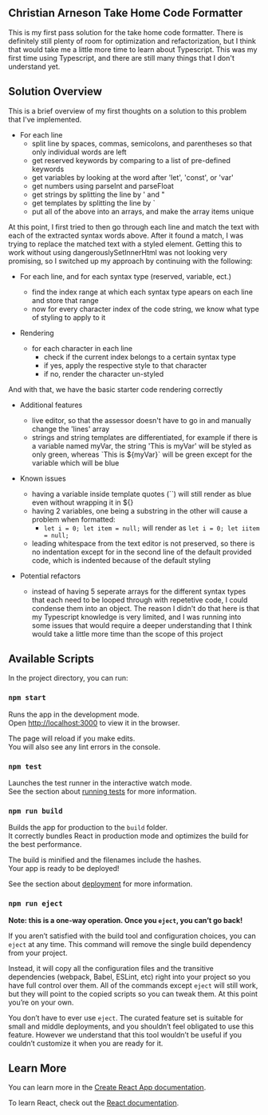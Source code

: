 ## Christian Arneson Take Home Code Formatter
This is my first pass solution for the take home code formatter. There is definitely still plenty of room for optimization and refactorization, but I think that would take me a little more time to learn about Typescript. This was my first time using Typescript, and there are still many things that I don't understand yet.

## Solution Overview
This is a brief overview of my first thoughts on a solution to this problem that I've implemented.
- For each line
    - split line by spaces, commas, semicolons, and parentheses so that only individual words are left
    - get reserved keywords by comparing to a list of pre-defined keywords
    - get variables by looking at the word after 'let', 'const', or 'var'
    - get numbers using parseInt and parseFloat
    - get strings by splitting the line by ' and "
    - get templates by splitting the line by `
    - put all of the above into an arrays, and make the array items unique

At this point, I first tried to then go through each line and match the text with each of the extracted syntax words above. After it found a match, I was trying to replace the matched text with a styled <span> element. Getting this to work without using dangerouslySetInnerHtml was not looking very promising, so I switched up my approach by continuing with the following:

- For each line, and for each syntax type (reserved, variable, ect.)
    - find the index range at which each syntax type apears on each line and store that range
    - now for every character index of the code string, we know what type of styling to apply to it

- Rendering
    - for each character in each line
        - check if the current index belongs to a certain syntax type
        - if yes, apply the respective style to that character
        - if no, render the character un-styled

And with that, we have the basic starter code rendering correctly

- Additional features
    - live editor, so that the assessor doesn't have to go in and manually change the 'lines' array
    - strings and string templates are differentiated, for example if there is a variable named myVar, the string 'This is myVar' will be styled as only green, whereas \`This is ${myVar}\` will be green except for the variable which will be blue

- Known issues
    - having a variable inside template quotes (``) will still render as blue even without wrapping it in ${}
    - having 2 variables, one being a substring in the other will cause a problem when formatted:
        - `let i = 0; let item = null;` will render as `let i = 0; let iitem = null;`
    - leading whitespace from the text editor is not preserved, so there is no indentation except for in the second line of the default provided code, which is indented because of the default styling

- Potential refactors
    - instead of having 5 seperate arrays for the different syntax types that each need to be looped through with repetetive code, I could condense them into an object. The reason I didn't do that here is that my Typescript knowledge is very limited, and I was running into some issues that would require a deeper understanding that I think would take a little more time than the scope of this project

## Available Scripts

In the project directory, you can run:

### `npm start`

Runs the app in the development mode.\
Open [http://localhost:3000](http://localhost:3000) to view it in the browser.

The page will reload if you make edits.\
You will also see any lint errors in the console.

### `npm test`

Launches the test runner in the interactive watch mode.\
See the section about [running tests](https://facebook.github.io/create-react-app/docs/running-tests) for more information.

### `npm run build`

Builds the app for production to the `build` folder.\
It correctly bundles React in production mode and optimizes the build for the best performance.

The build is minified and the filenames include the hashes.\
Your app is ready to be deployed!

See the section about [deployment](https://facebook.github.io/create-react-app/docs/deployment) for more information.

### `npm run eject`

**Note: this is a one-way operation. Once you `eject`, you can’t go back!**

If you aren’t satisfied with the build tool and configuration choices, you can `eject` at any time. This command will remove the single build dependency from your project.

Instead, it will copy all the configuration files and the transitive dependencies (webpack, Babel, ESLint, etc) right into your project so you have full control over them. All of the commands except `eject` will still work, but they will point to the copied scripts so you can tweak them. At this point you’re on your own.

You don’t have to ever use `eject`. The curated feature set is suitable for small and middle deployments, and you shouldn’t feel obligated to use this feature. However we understand that this tool wouldn’t be useful if you couldn’t customize it when you are ready for it.

## Learn More

You can learn more in the [Create React App documentation](https://facebook.github.io/create-react-app/docs/getting-started).

To learn React, check out the [React documentation](https://reactjs.org/).
